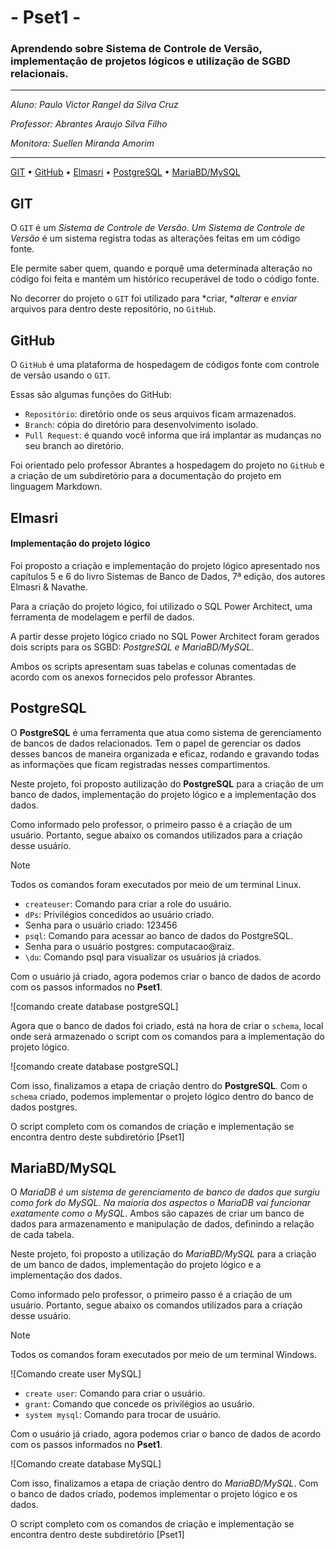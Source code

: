 # - Pset1 -
### Aprendendo sobre Sistema de Controle de Versão, implementação de projetos lógicos e utilização de SGBD relacionais.
---

*Aluno: Paulo Victor Rangel da Silva Cruz*

*Professor: Abrantes Araujo Silva Filho*

*Monitora: Suellen Miranda Amorim*

---

[GIT](#git) •
[GitHub](#github) •
[Elmasri](#elmasri) •
[PostgreSQL](#postgresql) •
[MariaBD/MySQL](#mariabdmysql)


## GIT
O `GIT` é um **Sistema de Controle de Versão*. Um *Sistema de Controle de Versão** é um sistema registra todas as alterações feitas em um
código fonte.

Ele permite saber quem, quando e porquê uma determinada alteração no código foi feita e mantém um histórico recuperável de todo o código fonte.

No decorrer do projeto o `GIT` foi utilizado para *criar, **alterar* e *enviar* arquivos para dentro deste repositório, no `GitHub`.


## GitHub
O `GitHub` é uma plataforma de hospedagem de códigos fonte com controle de versão usando o `GIT`.

Essas são algumas funções do GitHub:
* `Repositório`: diretório onde os seus arquivos ficam armazenados.
* `Branch`: cópia do diretório para desenvolvimento isolado.
* `Pull Request`: é quando você informa que irá implantar as mudanças no seu branch ao diretório.

Foi orientado pelo professor Abrantes a hospedagem do projeto no `GitHub` e a criação de um subdiretório para a documentação do projeto em linguagem Markdown.

## Elmasri 
#### Implementação do projeto lógico

Foi proposto a criação e implementação do projeto lógico apresentado nos capítulos 5 e 6 do livro Sistemas de Banco de Dados, 7ª edição, dos autores Elmasri & Navathe.

Para a criação do projeto lógico, foi utilizado o SQL Power Architect, uma ferramenta de modelagem e perfil de dados.

A partir desse projeto lógico criado no SQL Power Architect foram gerados dois scripts para os SGBD: **PostgreSQL* e *MariaBD*/*MySQL**.

Ambos os scripts apresentam suas tabelas e colunas comentadas de acordo com os anexos fornecidos pelo professor Abrantes.

## PostgreSQL

O **PostgreSQL** é uma ferramenta que atua como sistema de gerenciamento de bancos de dados relacionados. Tem o papel de gerenciar os dados desses bancos de maneira organizada e eficaz, rodando e gravando todas as informações que ficam registradas nesses compartimentos.

Neste projeto, foi proposto autilização do **PostgreSQL** para a criação de um banco de dados, implementação do projeto lógico e a implementação dos dados.

Como informado pelo professor, o primeiro passo é a criação de um usuário. Portanto, segue abaixo os comandos utilizados para a criação desse usuário.

>[!NOTE]
>
> Todos os comandos foram executados por meio de um terminal Linux.

* `createuser`: Comando para criar a role do usuário.
* `dPs`: Privilégios concedidos ao usuário criado.
* Senha para o usuário criado: 123456
* `psql`: Comando para acessar ao banco de dados do PostgreSQL.
* Senha para o usuário postgres: computacao@raiz.
* `\du`: Comando psql para visualizar os usuários já criados.

Com o usuário já criado, agora podemos criar o banco de dados de acordo com os passos informados no **Pset1**. 

![comando create database postgreSQL]

Agora que o banco de dados foi criado, está na hora de criar o `schema`, local onde será armazenado o script com os comandos para a implementação do projeto lógico.

![comando create database postgreSQL]

Com isso, finalizamos a etapa de criação dentro do **PostgreSQL**. Com o `schema` criado, podemos implementar o projeto lógico dentro do banco de dados postgres.

O script completo com os comandos de criação e implementação se encontra dentro deste subdiretório [Pset1]
## MariaBD/MySQL

O **MariaDB* é um sistema de gerenciamento de banco de dados que surgiu como fork do *MySQL*. Na maioria dos aspectos o *MariaDB* vai funcionar exatamente como o *MySQL**. Ambos são capazes de criar um banco de dados para armazenamento e manipulação de dados, definindo a relação de cada tabela.

Neste projeto, foi proposto a utilização do **MariaBD*/*MySQL** para a criação de um banco de dados, implementação do projeto lógico e a implementação dos dados.

Como informado pelo professor, o primeiro passo é a criação de um usuário. Portanto, segue abaixo os comandos utilizados para a criação desse usuário.

>[!NOTE]
>
> Todos os comandos foram executados por meio de um terminal Windows.

![Comando create user MySQL]

* `create user`: Comando para criar o usuário.
* `grant`: Comando que concede os privilégios ao usuário.
* `system mysql`: Comando para trocar de usuário.

Com o usuário já criado, agora podemos criar o banco de dados de acordo com os passos informados no **Pset1**.

![Comando create database MySQL]

Com isso, finalizamos a etapa de criação dentro do **MariaBD*/*MySQL**. Com o banco de dados criado, podemos implementar o projeto lógico e os dados.

O script completo com os comandos de criação e implementação se encontra dentro deste subdiretório [Pset1]
